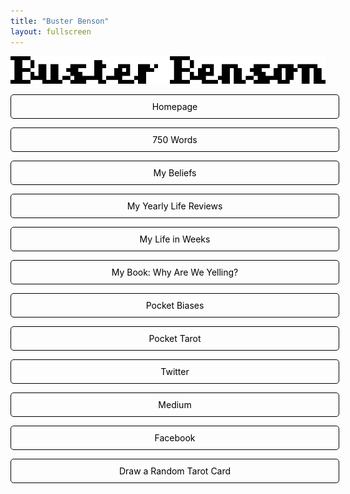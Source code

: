 ```yaml
---
title: "Buster Benson"
layout: fullscreen
---
```


<style>
a.button {
  -webkit-appearance: button;
  -moz-appearance: button;
  appearance: button;
  text-decoration: none;
  color: initial;
  width: 100%;
  padding: 10px;
  border: 1px solid #000;
  border-radius: 5px;
  text-align: center;
}
a:hover.button {
	border-color: #cca;
	background-color: #ffc;
	color: #000;
}
</style>

<p><a href='/'><img src='/assets/images/busterbenson.png' /></a>

<p><a href='/' class='button'>Homepage</a></p>

<p><a href='https://750words.com' class='button'>750 Words</a></p>

<p><a href='https://github.com/busterbenson/public/blob/master/book-of-beliefs.md' class='button'>My Beliefs</a></p>

<p><a href='https://busterbenson.com/pile/year-in-review/' class='button'>My Yearly Life Reviews</a></p>

<p><a href='https://busterbenson.com/life-in-weeks' class='button'>My Life in Weeks</a></p>

<p><a href='https://buster.medium.com/hello-this-is-my-book-b6aab9415f64' class='button'>My Book: Why Are We Yelling?</a></p>

<p><a href='https://pocket-biases.glideapp.io/' class='button'>Pocket Biases</a></p>

<p><a href='/tarot' class='button'>Pocket Tarot</a></p>

<p><a href='https://twitter.com/buster/' class='button'>Twitter</a></p>

<p><a href='https://buster.medium.com' class='button'>Medium</a></p>

<p><a href='https://facebook.com/busterbenson/' class='button'>Facebook</a></p>

<p><a href='/daily-card' class='button'>Draw a Random Tarot Card</a></p>


